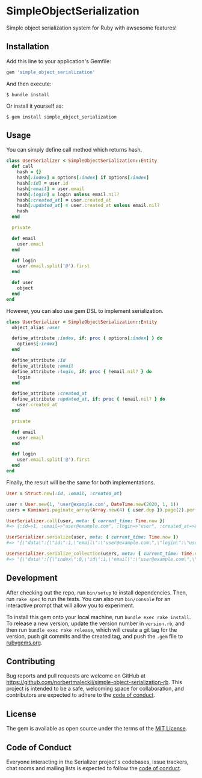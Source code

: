 # SimpleObjectSerialization

Simple object serialization system for Ruby with awsesome features!

## Installation

Add this line to your application's Gemfile:

```ruby
gem 'simple_object_serialization'
```

And then execute:

    $ bundle install

Or install it yourself as:

    $ gem install simple_object_serialization

## Usage

You can simply define call method which returns hash.

```ruby
class UserSerializer < SimpleObjectSerialization::Entity
  def call
    hash = {}
    hash[:index] = options[:index] if options[:index]
    hash[:id] = user.id
    hash[:email] = user.email
    hash[:login] = login unless email.nil?
    hash[:created_at] = user.created_at
    hash[:updated_at] = user.created_at unless email.nil?
    hash
  end

  private

  def email
    user.email
  end

  def login
    user.email.split('@').first
  end

  def user
    object
  end
end
```

However, you can also use gem DSL to implement serialization.

```ruby
class UserSerializer < SimpleObjectSerialization::Entity
  object_alias :user

  define_attribute :index, if: proc { options[:index] } do
    options[:index]
  end

  define_attribute :id
  define_attribute :email
  define_attribute :login, if: proc { !email.nil? } do
    login
  end

  define_attribute :created_at
  define_attribute :updated_at, if: proc { !email.nil? } do
    user.created_at
  end

  private

  def email
    user.email
  end

  def login
    user.email.split('@').first
  end
end
```

Finally, the result will be the same for both implementations.

```ruby
User = Struct.new(:id, :email, :created_at)

user = User.new(1, 'user@example.com', DateTime.new(2020, 1, 1))
users = Kaminari.paginate_array(Array.new(4) { user.dup }).page(2).per(2)

UserSerializer.call(user, meta: { current_time: Time.now })
#=> {:id=>1, :email=>"user@example.com", :login=>"user", :created_at=>Wed, 01 Jan 2020 00:00:00 +0000, :updated_at=>Wed, 01 Jan 2020 00:00:00 +0000}

UserSerializer.serialize(user, meta: { current_time: Time.now })
#=> "{\"data\":{\"id\":1,\"email\":\"user@example.com\",\"login\":\"user\",\"created_at\":\"2020-01-01T00:00:00+00:00\",\"updated_at\":\"2020-01-01T00:00:00+00:00\"},\"meta\":{\"current_time\":\"2021-10-28T18:44:07.044+02:00\"}}"

UserSerializer.serialize_collection(users, meta: { current_time: Time.now })
#=> "{\"data\":[{\"index\":0,\"id\":1,\"email\":\"user@example.com\",\"login\":\"user\",\"created_at\":\"2020-01-01T00:00:00+00:00\",\"updated_at\":\"2020-01-01T00:00:00+00:00\"},{\"index\":1,\"id\":1,\"email\":\"user@example.com\",\"login\":\"user\",\"created_at\":\"2020-01-01T00:00:00+00:00\",\"updated_at\":\"2020-01-01T00:00:00+00:00\"}],\"meta\":{\"current_time\":\"2021-10-28T18:44:22.140+02:00\",\"total_count\":4,\"total_pages\":2,\"per_page\":2,\"prev_page\":1,\"current_page\":2,\"next_page\":null}}"
```

## Development

After checking out the repo, run `bin/setup` to install dependencies. Then, run `rake spec` to run the tests. You can also run `bin/console` for an interactive prompt that will allow you to experiment.

To install this gem onto your local machine, run `bundle exec rake install`. To release a new version, update the version number in `version.rb`, and then run `bundle exec rake release`, which will create a git tag for the version, push git commits and the created tag, and push the `.gem` file to [rubygems.org](https://rubygems.org).

## Contributing

Bug reports and pull requests are welcome on GitHub at https://github.com/norbertmaleckii/simple-object-serialization-rb. This project is intended to be a safe, welcoming space for collaboration, and contributors are expected to adhere to the [code of conduct](https://github.com/norbertmaleckii/simple-object-serialization-rb/blob/main/CODE_OF_CONDUCT.md).

## License

The gem is available as open source under the terms of the [MIT License](https://opensource.org/licenses/MIT).

## Code of Conduct

Everyone interacting in the Serializer project's codebases, issue trackers, chat rooms and mailing lists is expected to follow the [code of conduct](https://github.com/norbertmaleckii/simple-object-serialization-rb/blob/main/CODE_OF_CONDUCT.md).
